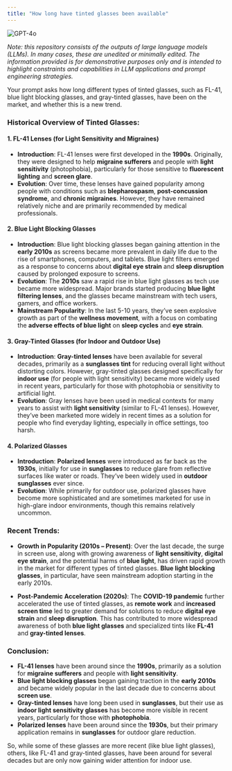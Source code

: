 ```yaml
---
title: "How long have tinted glasses been available"
---
```

![GPT-4o](https://img.shields.io/badge/GPT--4o-3333FF?style=for-the-badge&logo=openai&logoColor=white)



*Note: this repository consists of the outputs of large language models (LLMs). In many cases, these are unedited or minimally edited. The information provided is for demonstrative purposes only and is intended to highlight constraints and capabilities in LLM applications and prompt engineering strategies.*


Your prompt asks how long different types of tinted glasses, such as FL-41, blue light blocking glasses, and gray-tinted glasses, have been on the market, and whether this is a new trend.

### Historical Overview of Tinted Glasses:

#### 1. **FL-41 Lenses (for Light Sensitivity and Migraines)**
   - **Introduction**: FL-41 lenses were first developed in the **1990s**. Originally, they were designed to help **migraine sufferers** and people with **light sensitivity** (photophobia), particularly for those sensitive to **fluorescent lighting** and **screen glare**.
   - **Evolution**: Over time, these lenses have gained popularity among people with conditions such as **blepharospasm**, **post-concussion syndrome**, and **chronic migraines**. However, they have remained relatively niche and are primarily recommended by medical professionals.

#### 2. **Blue Light Blocking Glasses**
   - **Introduction**: Blue light blocking glasses began gaining attention in the **early 2010s** as screens became more prevalent in daily life due to the rise of smartphones, computers, and tablets. Blue light filters emerged as a response to concerns about **digital eye strain** and **sleep disruption** caused by prolonged exposure to screens.
   - **Evolution**: The **2010s** saw a rapid rise in blue light glasses as tech use became more widespread. Major brands started producing **blue light filtering lenses**, and the glasses became mainstream with tech users, gamers, and office workers.
   - **Mainstream Popularity**: In the last 5-10 years, they’ve seen explosive growth as part of the **wellness movement**, with a focus on combating the **adverse effects of blue light** on **sleep cycles** and **eye strain**.

#### 3. **Gray-Tinted Glasses (for Indoor and Outdoor Use)**
   - **Introduction**: **Gray-tinted lenses** have been available for several decades, primarily as a **sunglasses tint** for reducing overall light without distorting colors. However, gray-tinted glasses designed specifically for **indoor use** (for people with light sensitivity) became more widely used in recent years, particularly for those with photophobia or sensitivity to artificial light.
   - **Evolution**: Gray lenses have been used in medical contexts for many years to assist with **light sensitivity** (similar to FL-41 lenses). However, they’ve been marketed more widely in recent times as a solution for people who find everyday lighting, especially in office settings, too harsh.

#### 4. **Polarized Glasses**
   - **Introduction**: **Polarized lenses** were introduced as far back as the **1930s**, initially for use in **sunglasses** to reduce glare from reflective surfaces like water or roads. They’ve been widely used in **outdoor sunglasses** ever since.
   - **Evolution**: While primarily for outdoor use, polarized glasses have become more sophisticated and are sometimes marketed for use in high-glare indoor environments, though this remains relatively uncommon.

### Recent Trends:
- **Growth in Popularity (2010s – Present)**: Over the last decade, the surge in screen use, along with growing awareness of **light sensitivity**, **digital eye strain**, and the potential harms of **blue light**, has driven rapid growth in the market for different types of tinted glasses. **Blue light blocking glasses**, in particular, have seen mainstream adoption starting in the early 2010s.
  
- **Post-Pandemic Acceleration (2020s)**: The **COVID-19 pandemic** further accelerated the use of tinted glasses, as **remote work** and **increased screen time** led to greater demand for solutions to reduce **digital eye strain** and **sleep disruption**. This has contributed to more widespread awareness of both **blue light glasses** and specialized tints like **FL-41** and **gray-tinted lenses**.

### Conclusion:
- **FL-41 lenses** have been around since the **1990s**, primarily as a solution for **migraine sufferers** and people with **light sensitivity**.
- **Blue light blocking glasses** began gaining traction in the **early 2010s** and became widely popular in the last decade due to concerns about **screen use**.
- **Gray-tinted lenses** have long been used in **sunglasses**, but their use as **indoor light sensitivity glasses** has become more visible in recent years, particularly for those with **photophobia**.
- **Polarized lenses** have been around since the **1930s**, but their primary application remains in **sunglasses** for outdoor glare reduction.

So, while some of these glasses are more recent (like blue light glasses), others, like FL-41 and gray-tinted glasses, have been around for several decades but are only now gaining wider attention for indoor use.